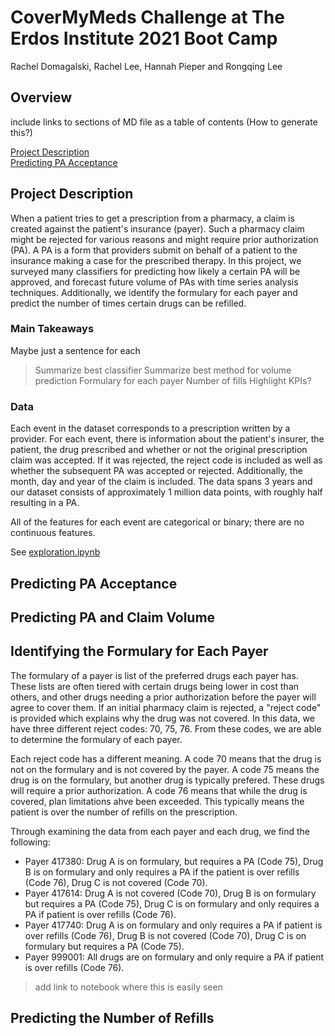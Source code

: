 # CoverMyMeds Challenge at The Erdos Institute 2021 Boot Camp
Rachel Domagalski, Rachel Lee, Hannah Pieper and Rongqing Lee

## Overview 
include links to sections of MD file as a table of contents (How to generate this?) 

[Project Description](#project-description)  
[Predicting PA Acceptance](#predicting-pa-acceptance)  

## Project Description

When a patient tries to get a prescription from a pharmacy, a claim is created against the patient's insurance (payer). Such a pharmacy claim might be rejected for various reasons and might require prior authorization (PA). A PA is a form that providers submit on behalf of a patient to the insurance making a case for the prescribed therapy. In this project, we surveyed many classifiers for predicting how likely a certain PA will be approved, and forecast future volume of PAs with time series analysis techniques. Additionally, we identify the formulary for each payer and predict the number of times certain drugs can be refilled.

### Main Takeaways
Maybe just a sentence for each
> Summarize best classifier 
> Summarize best method for volume prediction 
> Formulary for each payer 
>  Number of fills 
>  Highlight KPIs? 

### Data 
Each event in the dataset corresponds to a prescription written by a provider. For each event, there is information about the patient's insurer, the patient, the drug prescribed and whether or not the original prescription claim was accepted. If it was rejected, the reject code is included as well as whether the subsequent PA was accepted or rejected. Additionally, the month, day and year of the claim is included. The data spans 3 years and our dataset consists of approximately 1 million data points, with roughly half resulting in a PA. 

All of the features for each event are categorical or binary; there are no continuous features. 

See [exploration.ipynb](https://github.com/domagal9/cmm_pa/blob/main/exploration.ipynb)

## Predicting PA Acceptance 

## Predicting PA and Claim Volume 

## Identifying the Formulary for Each Payer 
The formulary of a payer is list of the preferred drugs each payer has. These lists are often tiered with certain drugs being lower in cost than others, and other drugs needing a prior authorization before the payer will agree to cover them. If an initial pharmacy claim is rejected, a "reject code" is provided which explains why the drug was not covered. In this data, we have three different reject codes: 70, 75, 76. From these codes, we are able to determine the formulary of each payer. 

Each reject code has a different meaning. A code 70 means that the drug is not on the formulary and is not covered by the payer. A code 75 means the drug is on the formulary, but another drug is typically prefered. These drugs will require a prior authorization. A code 76 means that while the drug is covered, plan limitations ahve been exceeded. This typically means the patient is over the number of refills on the prescription. 

Through examining the data from each payer and each drug, we find the following: 
* Payer 417380: Drug A is on formulary, but requires a PA (Code 75), Drug B is on formulary and only requires a PA if the patient is over refills (Code 76), Drug C is not covered (Code 70).
* Payer 417614: Drug A is not covered (Code 70), Drug B is on formulary but requires a PA (Code 75), Drug C is on formulary and only requires a PA if patient is over refills (Code 76). 
* Payer 417740: Drug A is on formulary and only requires a PA if patient is over refills (Code 76), Drug B is not covered (Code 70), Drug C is on formulary but requires a PA (Code 75). 
* Payer 999001: All drugs are on formulary and only require a PA if patient is over refills (Code 76). 

> add link to notebook where this is easily seen 

## Predicting the Number of Refills














